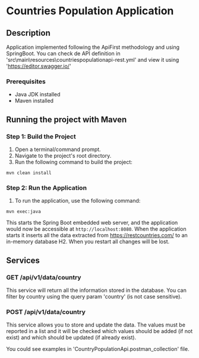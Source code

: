 # Countries Population Application

## Description
Application implemented following the ApiFirst methodology and using SpringBoot.
You can check de API definition in 'src\main\resources\countriespopulationapi-rest.yml' and view it using 'https://editor.swagger.io/'

### Prerequisites
- Java JDK installed
- Maven installed

## Running the project with Maven

### Step 1: Build the Project
1. Open a terminal/command prompt.
2. Navigate to the project's root directory.
3. Run the following command to build the project:

```mvn clean install```

### Step 2: Run the Application
1. To run the application, use the following command:

```mvn exec:java```

This starts the Spring Boot embedded web server, and the application would now be accessible at `http://localhost:8080`.
When the application starts it inserts all the data extracted from https://restcountries.com/ to an in-memory database H2.
When you restart all changes will be lost.

## Services

### GET /api/v1/data/country
This service will return all the information stored in the database. You can filter by country using the query param 'country' (is not case sensitive).

### POST /api/v1/data/country
This service allows you to store and update the data. The values ​​must be reported in a list and it will be checked which values ​​should be added (if not exist) and which should be updated (if already exist).

You could see examples in 'CountryPopulationApi.postman_collection' file.